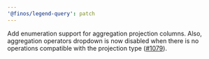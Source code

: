 ```yaml
---
'@finos/legend-query': patch
---
```


Add enumeration support for aggregation projection columns.
Also, aggregation operators dropdown is now disabled when there is no operations compatible with the projection type ([#1079](https://github.com/finos/legend-studio/issues/1079)).
